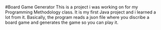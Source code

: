 #Board Game Generator
This is a project i was working on for my Programming Methodology class.
It is my first Java project and i learned a lot from it. 
Basically, the program reads a json file where you discribe a board game and generates the game so you can play it.
